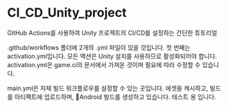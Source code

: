 # CI_CD_Unity_project

GitHub Actions를 사용하여 Unity 프로젝트의 CI/CD를 설정하는 간단한 튜토리얼

.github/workflows 폴더에 2개의 .yml 파일이 있을 것입니다. 첫 번째는 activation.yml입니다. 모든 액션은 Unity 설치를 사용하므로 활성화되어야 합니다. activation.yml은 game.ci의 문서에서 가져온 것이며 필요에 따라 수정할 수 있습니다.

main.yml은 자체 빌드 워크플로우를 설정할 수 있는 곳입니다. 에셋을 캐시하고, 빌드를 아티팩트에 업로드하며, Android 빌드를 생성하고 있습니다. 테스트 용 입니다.
